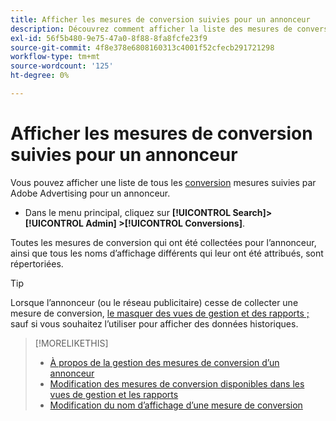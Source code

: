 ```yaml
---
title: Afficher les mesures de conversion suivies pour un annonceur
description: Découvrez comment afficher la liste des mesures de conversion suivies pour un annonceur.
exl-id: 56f5b480-9e75-47a0-8f88-8fa8fcfe23f9
source-git-commit: 4f8e378e6808160313c4001f52cfecb291721298
workflow-type: tm+mt
source-wordcount: '125'
ht-degree: 0%

---
```


# Afficher les mesures de conversion suivies pour un annonceur

Vous pouvez afficher une liste de tous les [conversion](/help/search-social-commerce/glossary.md#c-d) mesures suivies par Adobe Advertising pour un annonceur.

* Dans le menu principal, cliquez sur **[!UICONTROL Search]> [!UICONTROL Admin] >[!UICONTROL Conversions]**.

Toutes les mesures de conversion qui ont été collectées pour l’annonceur, ainsi que tous les noms d’affichage différents qui leur ont été attribués, sont répertoriées.

>[!TIP]
>
>Lorsque l’annonceur (ou le réseau publicitaire) cesse de collecter une mesure de conversion, [le masquer des vues de gestion et des rapports ;](conversion-metric-edit-available.md) sauf si vous souhaitez l’utiliser pour afficher des données historiques.

>[!MORELIKETHIS]
>
>* [À propos de la gestion des mesures de conversion d’un annonceur](conversion-metric-about.md)
>* [Modification des mesures de conversion disponibles dans les vues de gestion et les rapports](conversion-metric-edit-available.md)
>* [Modification du nom d’affichage d’une mesure de conversion](conversion-metric-edit-display-name.md)

